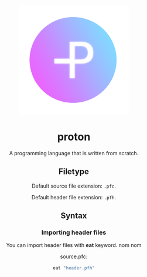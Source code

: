 <div align="center">
<img src="protonlogo.png" width=300>

# proton
A programming language that is written from scratch.

## Filetype
Default source file extension: ``.pfc``.

Default header file extension: ``.pfh``.

## Syntax

### Importing header files
You can import header files with **eat** keyword. nom nom

source.pfc:
```c
eat "header.pfh"
```

</div>
